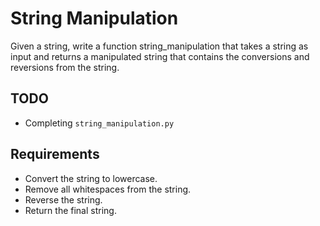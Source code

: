   # String Manipulation

Given a string, write a function string_manipulation that takes a string as input and returns a manipulated string that contains the conversions and reversions from the string.

## TODO

- Completing `string_manipulation.py`

## Requirements

- Convert the string to lowercase.
- Remove all whitespaces from the string.
- Reverse the string.
- Return the final string.
